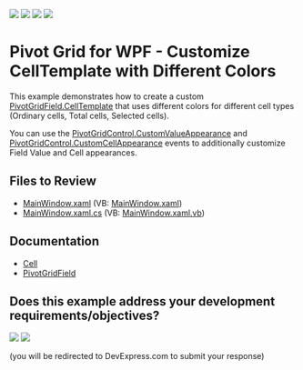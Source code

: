 <!-- default badges list -->
![](https://img.shields.io/endpoint?url=https://codecentral.devexpress.com/api/v1/VersionRange/128578304/22.2.2%2B)
[![](https://img.shields.io/badge/Open_in_DevExpress_Support_Center-FF7200?style=flat-square&logo=DevExpress&logoColor=white)](https://supportcenter.devexpress.com/ticket/details/E2509)
[![](https://img.shields.io/badge/📖_How_to_use_DevExpress_Examples-e9f6fc?style=flat-square)](https://docs.devexpress.com/GeneralInformation/403183)
[![](https://img.shields.io/badge/💬_Leave_Feedback-feecdd?style=flat-square)](#does-this-example-address-your-development-requirementsobjectives)
<!-- default badges end -->

# Pivot Grid for WPF - Customize CellTemplate with Different Colors

This example demonstrates how to create a custom [PivotGridField.CellTemplate](https://docs.devexpress.com/WPF/DevExpress.Xpf.PivotGrid.PivotGridField.CellTemplate) that uses different colors for different cell types (Ordinary cells, Total cells, Selected cells).


You can use the [PivotGridControl.CustomValueAppearance](https://docs.devexpress.com/WPF/DevExpress.Xpf.PivotGrid.PivotGridControl.CustomValueAppearance) and  [PivotGridControl.CustomCellAppearance](https://docs.devexpress.com/WPF/DevExpress.Xpf.PivotGrid.PivotGridControl.CustomCellAppearance) events to additionally customize Field Value and Cell appearances.  

<!-- default file list -->
## Files to Review
* [MainWindow.xaml](./CS/WpfApplication53/MainWindow.xaml) (VB: [MainWindow.xaml](./VB/WpfApplication53/MainWindow.xaml))
* [MainWindow.xaml.cs](./CS/WpfApplication53/MainWindow.xaml.cs) (VB: [MainWindow.xaml.vb](./VB/WpfApplication53/MainWindow.xaml.vb))
<!-- default file list end -->

## Documentation

- [Cell](https://docs.devexpress.com/WPF/7984/controls-and-libraries/pivot-grid/ui-elements/cell)
- [PivotGridField](https://docs.devexpress.com/WPF/DevExpress.Xpf.PivotGrid.PivotGridField)
<!-- feedback -->
## Does this example address your development requirements/objectives?

[<img src="https://www.devexpress.com/support/examples/i/yes-button.svg"/>](https://www.devexpress.com/support/examples/survey.xml?utm_source=github&utm_campaign=pivot-grid-for-wpf-customize-cell-template&~~~was_helpful=yes) [<img src="https://www.devexpress.com/support/examples/i/no-button.svg"/>](https://www.devexpress.com/support/examples/survey.xml?utm_source=github&utm_campaign=pivot-grid-for-wpf-customize-cell-template&~~~was_helpful=no)

(you will be redirected to DevExpress.com to submit your response)
<!-- feedback end -->
